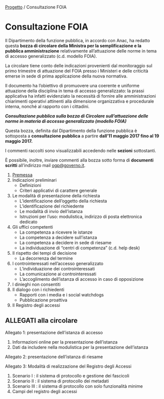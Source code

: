 [Progetto](https://github.com/olistik/consultazione-FOIA/blob/master/README.md) / Consultazione FOIA

# Consultazione FOIA

Il Dipartimento della funzione pubblica, in accordo con Anac, ha redatto questa **bozza di circolare della Ministra per la semplificazione e la pubblica amministrazione** relativamente all’attuazione delle norme in tema di accesso generalizzato (c.d. modello FOIA).

La circolare tiene conto delle indicazioni provenienti dal monitoraggio sul primo trimestre di attuazione del FOIA presso i Ministeri e delle criticità emerse in sede di prima applicazione della nuova normativa.

Il documento ha l’obiettivo di promuovere una coerente e uniforme attuazione della disciplina in tema di accesso generalizzato: la prassi applicativa ha infatti evidenziato la necessità di fornire alle amministrazioni chiarimenti operativi attinenti alla dimensione organizzativa e procedurale interna, nonché al rapporto con i cittadini.

**_Consultazione pubblica sulla bozza di Circolare sull’attuazione delle norme in materia di accesso generalizzato (modello FOIA)_**

Questa bozza, definita dal Dipartimento della funzione pubblica è sottoposta a **consultazione pubblica** a partire **dall’11 maggio 2017 fino al 19 maggio 2017.**

I commenti raccolti sono visualizzabili accedendo nelle **sezioni** sottostanti.

È possibile, inoltre, inviare commenti alla bozza sotto forma di **documenti scritti** all’indirizzo mail [ogp@governo.it](mailto:ogp@governo.it).

1. [Premessa](https://github.com/olistik/consultazione-FOIA/blob/master/sezioni/1-premessa.md)
2. Indicazioni preliminari
    - Definizioni
    - Criteri applicativi di carattere generale
3. Le modalità di presentazione della richiesta
    - L’identificazione dell’oggetto della richiesta
    - L’identificazione del richiedente
    - Le modalità di invio dell’istanza
    - Istruzioni per l’uso: modulistica, indirizzo di posta elettronica dedicato
4. Gli uffici competenti
    - La competenza a ricevere le istanze
    - La competenza a decidere sull’istanza
    - La competenza a decidere in sede di riesame
    - La individuazione di “centri di competenza” (c.d. help desk)
5. Il rispetto dei tempi di decisione
    - La decorrenza del termine
6. I controinteressati nell’accesso generalizzato
    - L’individuazione dei controinteressati
    - La comunicazione ai controinteressati
    - L’accoglimento dell’istanza di accesso in caso di opposizione
7. I dinieghi non consentiti
8. Il dialogo con i richiedenti
    - Rapporti con i media e i social watchdogs
    - Pubblicazione proattiva
9. Il Registro degli accessi

## ALLEGATI alla circolare

Allegato 1: presentazione dell’istanza di accesso

1. Informazioni online per la presentazione dell’istanza
2. Dati da includere nella modulistica per la presentazione dell’istanza

Allegato 2: presentazione dell’istanza di riesame

Allegato 3: Modalità di realizzazione del Registro degli Accessi

1. Scenario I : il sistema di protocollo e gestione dei fascicoli
2. Scenario II : il sistema di protocollo dei metadati
3. Scenario III : il sistema di protocollo con solo funzionalità minime
4. Campi del registro degli accessi
